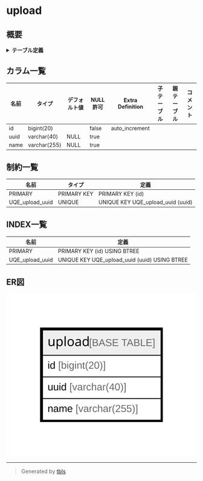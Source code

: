 # upload

## 概要

<details>
<summary><strong>テーブル定義</strong></summary>

```sql
CREATE TABLE `upload` (
  `id` bigint(20) NOT NULL AUTO_INCREMENT,
  `uuid` varchar(40) DEFAULT NULL,
  `name` varchar(255) DEFAULT NULL,
  PRIMARY KEY (`id`),
  UNIQUE KEY `UQE_upload_uuid` (`uuid`)
) ENGINE=InnoDB DEFAULT CHARSET=utf8mb4 ROW_FORMAT=DYNAMIC
```

</details>

## カラム一覧

| 名前   | タイプ          | デフォルト値       | NULL許可   | Extra Definition | 子テーブル      | 親テーブル      | コメント     |
| ---- | ------------ | ------------ | -------- | ---------------- | ---------- | ---------- | -------- |
| id   | bigint(20)   |              | false    | auto_increment   |            |            |          |
| uuid | varchar(40)  | NULL         | true     |                  |            |            |          |
| name | varchar(255) | NULL         | true     |                  |            |            |          |

## 制約一覧

| 名前              | タイプ         | 定義                                |
| --------------- | ----------- | --------------------------------- |
| PRIMARY         | PRIMARY KEY | PRIMARY KEY (id)                  |
| UQE_upload_uuid | UNIQUE      | UNIQUE KEY UQE_upload_uuid (uuid) |

## INDEX一覧

| 名前              | 定義                                            |
| --------------- | --------------------------------------------- |
| PRIMARY         | PRIMARY KEY (id) USING BTREE                  |
| UQE_upload_uuid | UNIQUE KEY UQE_upload_uuid (uuid) USING BTREE |

## ER図

![er](upload.svg)

---

> Generated by [tbls](https://github.com/k1LoW/tbls)
